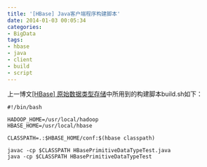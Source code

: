 ```yaml
---
title: '[HBase] Java客户端程序构建脚本'
date: 2014-01-03 00:05:34
categories: 
- BigData
tags: 
- hbase
- java
- client
- build
- script
---
```

上一博文[[HBase] 原始数据类型存储](/post/hbase_原始数据类型存储)中所用到的构建脚本build.sh如下：
```
#!/bin/bash

HADOOP_HOME=/usr/local/hadoop
HBASE_HOME=/usr/local/hbase

CLASSPATH=.:$HBASE_HOME/conf:$(hbase classpath)

javac -cp $CLASSPATH HBasePrimitiveDataTypeTest.java
java -cp $CLASSPATH HBasePrimitiveDataTypeTest
```

